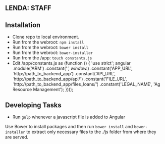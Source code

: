 ## LENDA: STAFF

## Installation

* Clone repo to local environment.
* Run from the webroot: ```npm install```  
* Run from the webroot: ```bower install```
* Run from the webroot: ```bower-installer```
* Run from the /app: ```touch constants.js```
* Edit /app/constants.js as
(function () {
    'use strict';
    angular
        .module('ARM')
        .constant('_', window._)
        .constant('APP_URL', 'http://path_to_backend_app')
        .constant('API_URL', 'http://path_to_backend_app/api/')
        .constant('FILE_URL', 'http://path_to_backend_app/files_loans/')
        .constant('LEGAL_NAME', 'Ag Resource Management');
})();

## Developing Tasks

* Run ```gulp``` whenever a javascript file is added to Angular

Use Bower to install packages and then run ```bower install``` and ```bower-installer``` to extract only necessary files to the ./js folder from where they are served.